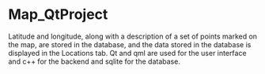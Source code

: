 # Map_QtProject
Latitude and longitude, along with a description of a set of points marked on the map, are stored in the database, and the data stored in the database is displayed in the Locations tab. Qt and qml are used for the user interface and c++ for the backend and sqlite for the database.
